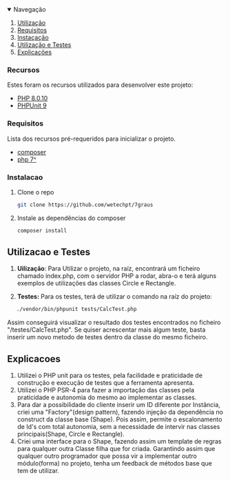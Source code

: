 <!--
*** Thanks for checking out the Best-README-Template. If you have a suggestion
*** that would make this better, please fork the repo and create a pull request
*** or simply open an issue with the tag "enhancement".
*** Thanks again! Now go create something AMAZING! :D
-->

<!-- TABLE OF CONTENTS -->
<details open="open">
  <summary>Navegação</summary>
  <ol>
    <li><a href="#recursos">Utilização</a></li>
    <li><a href="#requisitos">Requisitos</a></li>
    <li><a href="#instalacao">Instaçação</a></li>
    <li><a href="#utilizacaoetestes">Utilização e Testes</a></li>
    <li><a href="#Explicacoes">Explicações</a></li>
  </ol>
</details>



### Recursos

Estes foram os recursos utilizados para desenvolver este projeto:
* [PHP 8.0.10](https://getbootstrap.com)
* [PHPUnit 9](https://jquery.com)


### Requisitos

Lista dos recursos pré-requeridos para inicializar o projeto.
* [composer](https://getcomposer.org/download/)
* [php 7^](https://www.php.net/manual/en/install.windows.php)

### Instalacao

1. Clone o repo
   ```sh
   git clone https://github.com/wetechpt/7graus
   ```
2. Instale as dependências do composer
   ```sh
   composer install
   ```

   <!-- USAGE EXAMPLES -->
## Utilizacao e Testes

1. <b>Uilização</b>: Para Utilizar o projeto, na raíz, encontrará um ficheiro chamado index.php, com o servidor PHP a rodar, abra-o e terá alguns exemplos de utilizações das classes Circle e Rectangle.

2. <b>Testes:</b> Para os testes, terá de utilizar o comando na raíz do projeto:
```sh
   ./vendor/bin/phpunit tests/CalcTest.php
   ```
Assim conseguirá visualizar o resultado dos testes encontrados no ficheiro "/testes/CalcTest.php". Se quiser acrescentar mais algum teste, basta inserir um novo metodo de testes dentro da classe do mesmo ficheiro.

## Explicacoes
1. Utilizei o PHP unit para os testes, pela facilidade e praticidade de construção e execução de testes que a ferramenta apresenta.
2. Utilizei o PHP PSR-4 para fazer a importação das classes pela praticidade e autonomia do mesmo ao implementar as classes.
3. Para dar a possibilidade do cliente inserir um ID diferente por Instância, criei uma "Factory"(design pattern), fazendo injeção da dependência no construct da classe base (Shape). Pois assim, permite o escalonamento de Id's com total autonomia, sem a necessidade de intervir nas classes principais(Shape, Circle e Rectangle).
4. Criei uma interface para o Shape, fazendo assim um template de regras para qualquer outra Classe filha que for criada. Garantindo assim que qualquer outro programador que possa vir a implementar outro módulo(forma) no projeto, tenha um feedback de métodos base que tem de utilizar.